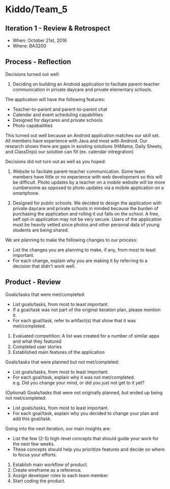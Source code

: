 # Kiddo/Team_5

## Iteration 1 - Review & Retrospect

 * When: October 21st, 2016
 * Where: BA3200

## Process - Reflection

Decisions turned out well:

1. Deciding on building an Android application to faciliate parent-teacher communication in private daycare and private elementary schools. 

The application will have the following features:
 * Teacher-to-parent and parent-to-parent chat
 * Calendar and event scheduling capabilities
 * Designed for daycares and private schools
 * Photo capabailities

This turned out well because an Android application matches our skill set. All members have experience with Java and most with Android. Our research shows there are gaps in existing solutions (HiMama, Daily Sheets, and ClassDojo) our solution can fill (ex. calendar intregration)

Decisions did not turn out as well as you hoped:
 
1. Website to faciliate parent-teacher communication.
Some team members have little or no experience with web development so this will be difficult. Photo updates by a teacher on a mobile website will be more cumbersome as opposed to photo updates via a mobile application on a smartphone.

2. Designed for public schools.
We decided to design the application with private daycare and private schools in minded because the burden of purchasing the application and rolling it out falls on the school. A free, self opt-in application may not be very secure. Users of the application must be heavily vetted since photos and other personal data of young students are being shared.

We are planning to make the following changes to our process:

 * List the changes you are planning to make, if any, from most to least important.
 * For each change, explain why you are making it by referring to a decision that didn't work well.



## Product - Review

Goals/tasks that were met/completed:

 * List goals/tasks, from most to least important.
 * If a goal/task was not part of the original iteration plan, please mention it.
 * For each goal/task, refer to artifact(s) that show that it was met/completed.
 
1. Evaluated competition: A list was created for a number of similar apps and what they featured
2. Completed user stories
3. Established main features of the application

Goals/tasks that were planned but not met/completed:

 * List goals/tasks, from most to least important.
 * For each goal/task, explain why it was not met/completed.      
   e.g. Did you change your mind, or did you just not get to it yet?

(Optional) Goals/tasks that were not originally planned, but ended up being not met/completed:

 * List goals/tasks, from most to least important.
 * For each goal/task, explain why you decided to change your plan and add this goal/task.


Going into the next iteration, our main insights are:

 * List the few (2-5) high-level concepts that should guide your work for the next few weeks.
 * These concepts should help you prioritize features and decide on where to focus your efforts.

1. Establish main workflow of product.
2. Create wireframe as a reference.
3. Assign developer roles to each team member.
4. Start coding the product.

